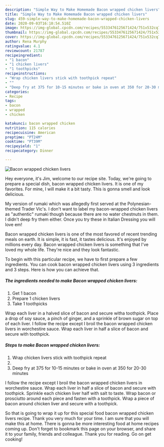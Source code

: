 ```yaml
---
description: "Simple Way to Make Homemade Bacon wrapped chicken livers"
title: "Simple Way to Make Homemade Bacon wrapped chicken livers"
slug: 459-simple-way-to-make-homemade-bacon-wrapped-chicken-livers
date: 2020-09-03T16:10:54.510Z
image: https://img-global.cpcdn.com/recipes/5533476125671424/751x532cq70/bacon-wrapped-chicken-livers-recipe-main-photo.jpg
thumbnail: https://img-global.cpcdn.com/recipes/5533476125671424/751x532cq70/bacon-wrapped-chicken-livers-recipe-main-photo.jpg
cover: https://img-global.cpcdn.com/recipes/5533476125671424/751x532cq70/bacon-wrapped-chicken-livers-recipe-main-photo.jpg
author: Rena Murphy
ratingvalue: 4.1
reviewcount: 21787
recipeingredient:
- "1 bacon"
- "1 chicken livers"
- "1 toothpicks"
recipeinstructions:
- "Wrap chicken livers stick with toothpick repeat"
- ""
- "Deep fry at 375 for 10-15 minutes or bake in oven at 350 for 20-30 minutes"
categories:
- Recipe
tags:
- bacon
- wrapped
- chicken

katakunci: bacon wrapped chicken 
nutrition: 115 calories
recipecuisine: American
preptime: "PT24M"
cooktime: "PT39M"
recipeyield: "1"
recipecategory: Dinner

---
```



![Bacon wrapped chicken livers](https://img-global.cpcdn.com/recipes/5533476125671424/751x532cq70/bacon-wrapped-chicken-livers-recipe-main-photo.jpg)

Hey everyone, it's Jim, welcome to our recipe site. Today, we're going to prepare a special dish, bacon wrapped chicken livers. It is one of my favorites. For mine, I will make it a bit tasty. This is gonna smell and look delicious.

My version of rumaki which was allegedly first served at the Polynesian-themed Trader Vic&#39;s. I don&#39;t want to label my bacon-wrapped chicken livers as &#34;authentic&#34; rumaki though because there are no water chestnuts in them. I didn&#39;t deep fry them either. Once you try these in Italian Dressing you will love em!

Bacon wrapped chicken livers is one of the most favored of recent trending meals on earth. It is simple, it is fast, it tastes delicious. It's enjoyed by millions every day. Bacon wrapped chicken livers is something that I've loved my whole life. They're nice and they look fantastic.


To begin with this particular recipe, we have to first prepare a few ingredients. You can cook bacon wrapped chicken livers using 3 ingredients and 3 steps. Here is how you can achieve that.

<!--inarticleads1-->

##### The ingredients needed to make Bacon wrapped chicken livers:

1. Get 1 bacon
1. Prepare 1 chicken livers
1. Take 1 toothpicks


Wrap each liver in a halved slice of bacon and secure witha toothpick. Place a drop of soy sauce, a pinch of ginger, and a sprinkle of brown sugar on top of each liver. I follow the recipe except I broil the bacon wrapped chicken livers in worchestire sauce. Wrap each liver in half a slice of bacon and secure with toothpick. 

<!--inarticleads2-->

##### Steps to make Bacon wrapped chicken livers:

1. Wrap chicken livers stick with toothpick repeat
1. 
1. Deep fry at 375 for 10-15 minutes or bake in oven at 350 for 20-30 minutes


I follow the recipe except I broil the bacon wrapped chicken livers in worchestire sauce. Wrap each liver in half a slice of bacon and secure with toothpick. Sprinkle each chicken liver half with salt to taste. Wrap bacon or prosciutto around each piece and fasten with a toothpick. Wrap a piece of bacon around chicken liver and secure with a toothpick. 

So that is going to wrap it up for this special food bacon wrapped chicken livers recipe. Thank you very much for your time. I am sure that you will make this at home. There is gonna be more interesting food at home recipes coming up. Don't forget to bookmark this page on your browser, and share it to your family, friends and colleague. Thank you for reading. Go on get cooking!
